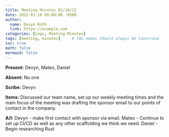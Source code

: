 ```yaml
---
title: Meeting Minutes 01/18/22
date: 2022-01-18 09:00:00 -0500
author:
  name: Devyn Roth
  link: https://example.com
categories: [Logs, Meeting Minutes]
tags: [meeting, minutes]     # TAG names should always be lowercase
toc: true
math: false
mermaid: false
---
```

**Present:** Devyn, Mateo, Daniel

**Absent:** No one

**Scribe:** Devyn

**Items:** Discussed our team name, set up our weekly meeting times and the main focus of the meeting was drafting the sponsor email to our points of contact in the company.

**A/I:** Devyn - make first contact with sponsor via email. Mateo - Continue to set up CI/CD as well as any other scaffolding we think we need.
Daniel - Begin researching Rust
